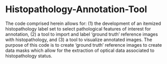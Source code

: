 # Histopathology-Annotation-Tool
The code comprised herein allows for: (1) the development of an itemized histopathology label set to select pathological features of interest for annotation, (2) a tool to import and label ‘ground truth’ reference images with histopathology, and (3) a tool to visualize annotated images. The purpose of this code is to create ‘ground truth’ reference images to create data masks which allow for the extraction of optical data associated to histopathology status. 
